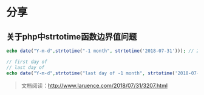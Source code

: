 # 分享

## 关于php中strtotime函数边界值问题

```php
echo date("Y-m-d",strtotime("-1 month", strtotime('2018-07-31'))); // 2018-07-01

// first day of 
// last day of
echo date("Y-m-d",strtotime("last day of -1 month", strtotime('2018-07-31'))); // 2018-06-30
```

> 文档阅读：http://www.laruence.com/2018/07/31/3207.html